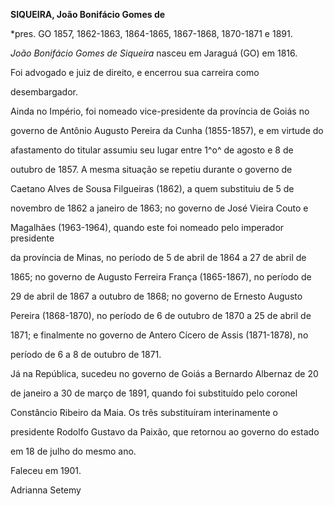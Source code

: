 **SIQUEIRA, João Bonifácio Gomes de**



\*pres. GO 1857, 1862-1863, 1864-1865, 1867-1868, 1870-1871 e 1891.



*João Bonifácio Gomes de Siqueira* nasceu em Jaraguá (GO) em 1816.



Foi advogado e juiz de direito, e encerrou sua carreira como

desembargador.



Ainda no Império, foi nomeado vice-presidente da província de Goiás no

governo de Antônio Augusto Pereira da Cunha (1855-1857), e em virtude do

afastamento do titular assumiu seu lugar entre 1^o^ de agosto e 8 de

outubro de 1857. A mesma situação se repetiu durante o governo de

Caetano Alves de Sousa Filgueiras (1862), a quem substituiu de 5 de

novembro de 1862 a janeiro de 1863; no governo de José Vieira Couto e

Magalhães (1963-1964), quando este foi nomeado pelo imperador presidente

da província de Minas, no período de 5 de abril de 1864 a 27 de abril de

1865; no governo de Augusto Ferreira França (1865-1867), no período de

29 de abril de 1867 a outubro de 1868; no governo de Ernesto Augusto

Pereira (1868-1870), no período de 6 de outubro de 1870 a 25 de abril de

1871; e finalmente no governo de Antero Cícero de Assis (1871-1878), no

período de 6 a 8 de outubro de 1871.



Já na República, sucedeu no governo de Goiás a Bernardo Albernaz de 20

de janeiro a 30 de março de 1891, quando foi substituído pelo coronel

Constâncio Ribeiro da Maia. Os três substituíram interinamente o

presidente Rodolfo Gustavo da Paixão, que retornou ao governo do estado

em 18 de julho do mesmo ano.



Faleceu em 1901.



Adrianna Setemy



